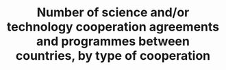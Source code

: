 ---
data_non_statistical: true
goal_meta_link: http://unstats.un.org/sdgs/files/metadata-compilation/Metadata-Goal-17.pdf
graph_title: Number of science and/or technology cooperation agreements and programmes
  between countries, by type of cooperation
graph_type: null
has_metadata: false
indicator: 17.6.1
indicator_name: Number of science and/or technology cooperation agreements and programmes
  between countries, by type of cooperation
indicator_sort_order: 17-06-01
indicator_variable: null
layout: indicator
national_geographical_coverage: United States
permalink: /17-6-1/
published: true
reporting_status: notstarted
sdg_goal: 17
source_active_1: true
source_notes_1: null
source_title_1: null
target: Enhance North-South, South-South and triangular regional and international
  cooperation on and access to science, technology and innovation and enhance knowledge
  sharing on mutually agreed terms, including through improved coordination among
  existing mechanisms, in particular at the United Nations level, and through a global
  technology facilitation mechanism.
target_id: '17.6'
title: Number of science and/or technology cooperation agreements and programmes between
  countries, by type of cooperation
un_custodial_agency: UNESCO-UIS
un_designated_tier: '3'
variable_description: null
variable_notes: null
---